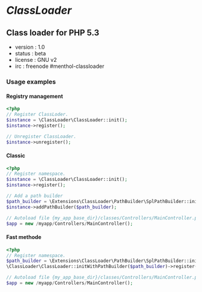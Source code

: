 # *ClassLoader*
## Class loader for PHP 5.3

* version : 1.0
* status : beta
* license : GNU v2
* irc : freenode #menthol-classloader

### Usage examples

#### Registry management

```php
<?php
// Register ClassLoder.
$instance = \ClassLoader\ClassLoader::init();
$instance->register();

// Unregister ClassLoader.
$instance->unregister();
```

#### Classic

```php
<?php
// Register namespace.
$instance = \ClassLoader\ClassLoader::init();
$instance->register();

// Add a path builder
$path_builder = \Extensions\ClassLoader\PathBuilder\SplPathBuilder::initWithNamespace('myapp', '/my/app/directory');
$instance->addPathBuilder($path_builder);

// Autoload file {my_app_base_dir}/classes/Controllers/MainController.php.
$app = new /myapp/Controllers/MainController();
```

#### Fast methode

```php
<?php
// Register namespace.
$path_builder = \Extensions\ClassLoader\PathBuilder\SplPathBuilder::initWithNamespace('myapp', '/my/app/directory');
\ClassLoader\ClassLoader::initWithPathBuilder($path_builder)->register();

// Autoload file {my_app_base_dir}/classes/Controllers/MainController.php.
$app = new /myapp/Controllers/MainController();
```


